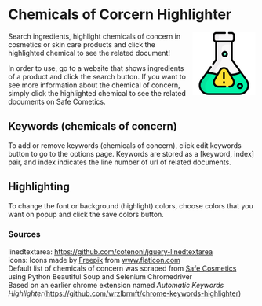 # Chemicals of Corcern Highlighter
<img src="https://github.com/gchoi17/highlight_harmful_chemicals/blob/master/src/icons/flask_128.png" align="right" style="padding-left: 10px" />
Search ingredients, highlight chemicals of concern in cosmetics or skin care products and click the highlighted chemical to see the related document!

In order to use, go to a website that shows ingredients of a product and click the search button. If you want to see more information about the chemical of concern, simply click the highlighted chemical to see the related documents on Safe Cometics.

## Keywords (chemicals of concern)
To add or remove keywords (chemicals of concern), click edit keywords button to go to the options page. Keywords are stored as a [keyword, index] pair, and index indicates the line number of url of related documents.

## Highlighting
To change the font or background (highlight) colors, choose colors that you want on popup and click the save colors button.

### Sources
linedtextarea: https://github.com/cotenoni/jquery-linedtextarea<br>
icons:  <span>
            Icons made by 
            <a href="http://www.freepik.com/" title="Freepik">Freepik</a> from 
            <a href="https://www.flaticon.com/" title="Flaticon">www.flaticon.com</a>
        </span><br>
Default list of chemicals of concern was scraped from <a href=http://www.safecosmetics.org/>Safe Cosmetics</a> using Python Beautiful Soup and Selenium Chromedriver<br>
Based on an earlier chrome extension named
*Automatic Keywords Highlighter*(https://github.com/wrzlbrmft/chrome-keywords-highlighter)<br>

